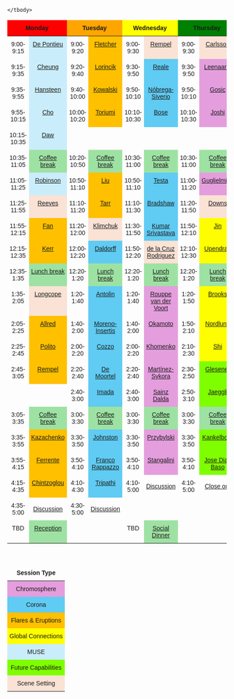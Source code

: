 
<style type="text/css">
    .tg  {border-collapse:collapse;border-spacing:0;}
    .tg td{border-color:black;border-style:none;border-width:1px;font-family:Arial, sans-serif;font-size:14px;
    overflow:hidden;padding:10px 5px;word-break:normal;text-align:center;}
    .tg th{border-color:black;border-style:none;border-width:1px;font-family:Arial, sans-serif;font-size:14px;font-weight:normal;overflow:hidden;padding:10px 5px;word-break:normal;}
    .tg .tg-one{background-color:#e49edd;border-color:inherit;text-align:center;vertical-align:top}
    .tg .tg-two{background-color:#60cbf3;border-color:inherit;text-align:center;vertical-align:top}
    .tg .tg-three{background-color:#ffc000;border-color:inherit;text-align:center;vertical-align:top}
    .tg .tg-four{background-color:#fefe00;border-color:inherit;text-align:center;vertical-align:top}
    .tg .tg-five{background-color:#caedfb;border-color:inherit;text-align:center;vertical-align:top}
    .tg .tg-six{background-color:#7ffe00;border-color:inherit;text-align:center;vertical-align:top}
    .tg .tg-seven{background-color:#fae2d5;border-color:inherit;text-align:center;vertical-align:top}
    .tg .tg-eight{background-color:#9ee2a3;border-color:inherit;text-align:center;vertical-align:top}
    .tg .tg-mcqj{border-color:#000000;font-weight:bold;text-align:center;vertical-align:top}
    .tg .tg-73oq{border-color:#000000;text-align:center;vertical-align:top}
    .tg .tg-0lax{text-align:center;vertical-align:top}
    .tg .tg-0pky{border-color:inherit;text-align:center;vertical-align:top}
</style>
<table class="tg">
    <thead>
        <tr>
            <th class="tg-mcqj" colspan="2" style="background-color:red">Monday</th>
            <th class="tg-mcqj" colspan="2" style="background-color:orange">Tuesday</th>
            <th class="tg-mcqj" colspan="2" style="background-color:yellow">Wednesday</th>
            <th class="tg-mcqj" colspan="2" style="background-color:green">Thursday</th>
        </tr>
    </thead>
    <tbody>

<tr>
    <td class="tg-0pky">9:00-9:15</td>
    <td class="tg-five"><a href="https://lm-sal.github.io/iris_muse_team_meeting/abstracts/#De Pontieu">De Pontieu</a></td>
    <td class="tg-0pky">9:00-9:20</td>
    <td class="tg-three"><a href="https://lm-sal.github.io/iris_muse_team_meeting/abstracts/#Fletcher">Fletcher</a></td>
    <td class="tg-0pky">9:00-9:30</td>
    <td class="tg-seven"><a href="https://lm-sal.github.io/iris_muse_team_meeting/abstracts/#Rempel">Rempel</a></td>
    <td class="tg-0pky">9:00-9:30</td>
    <td class="tg-seven"><a href="https://lm-sal.github.io/iris_muse_team_meeting/abstracts/#Carlsson">Carlsson</a></td>
</tr>


<tr>
    <td class="tg-0pky">9:15-9:35</td>
    <td class="tg-five"><a href="https://lm-sal.github.io/iris_muse_team_meeting/abstracts/#Cheung">Cheung</a></td>
    <td class="tg-0pky">9:20-9:40</td>
    <td class="tg-three"><a href="https://lm-sal.github.io/iris_muse_team_meeting/abstracts/#Lorincik">Lorincik</a></td>
    <td class="tg-0pky">9:30-9:50</td>
    <td class="tg-two"><a href="https://lm-sal.github.io/iris_muse_team_meeting/abstracts/#Reale">Reale</a></td>
    <td class="tg-0pky">9:30-9:50</td>
    <td class="tg-one"><a href="https://lm-sal.github.io/iris_muse_team_meeting/abstracts/#Leenaarts">Leenaarts</a></td>
</tr>


<tr>
    <td class="tg-0pky">9:35-9:55</td>
    <td class="tg-five"><a href="https://lm-sal.github.io/iris_muse_team_meeting/abstracts/#Hansteen">Hansteen</a></td>
    <td class="tg-0pky">9:40-10:00</td>
    <td class="tg-three"><a href="https://lm-sal.github.io/iris_muse_team_meeting/abstracts/#Kowalski">Kowalski</a></td>
    <td class="tg-0pky">9:50-10:10</td>
    <td class="tg-two"><a href="https://lm-sal.github.io/iris_muse_team_meeting/abstracts/#Nóbrega-Siverio">Nóbrega-Siverio</a></td>
    <td class="tg-0pky">9:50-10:10</td>
    <td class="tg-one"><a href="https://lm-sal.github.io/iris_muse_team_meeting/abstracts/#Gosic">Gosic</a></td>
</tr>


<tr>
    <td class="tg-0pky">9:55-10:15</td>
    <td class="tg-five"><a href="https://lm-sal.github.io/iris_muse_team_meeting/abstracts/#Cho">Cho</a></td>
    <td class="tg-0pky">10:00-10:20</td>
    <td class="tg-three"><a href="https://lm-sal.github.io/iris_muse_team_meeting/abstracts/#Toriumi">Toriumi</a></td>
    <td class="tg-0pky">10:10-10:30</td>
    <td class="tg-two"><a href="https://lm-sal.github.io/iris_muse_team_meeting/abstracts/#Bose">Bose</a></td>
    <td class="tg-0pky">10:10-10:30</td>
    <td class="tg-one"><a href="https://lm-sal.github.io/iris_muse_team_meeting/abstracts/#Joshi">Joshi</a></td>
</tr>


<tr>
    <td class="tg-0pky">10:15-10:35</td>
    <td class="tg-five"><a href="https://lm-sal.github.io/iris_muse_team_meeting/abstracts/#Daw">Daw</a></td>
    <td class="tg-0pky"></td>
    <td class="tg-zero"><a href="https://lm-sal.github.io/iris_muse_team_meeting/abstracts/#"></a></td>
    <td class="tg-0pky"></td>
    <td class="tg-zero"><a href="https://lm-sal.github.io/iris_muse_team_meeting/abstracts/#"></a></td>
    <td class="tg-0pky"></td>
    <td class="tg-zero"><a href="https://lm-sal.github.io/iris_muse_team_meeting/abstracts/#"></a></td>
</tr>


<tr>
    <td class="tg-0pky">10:35-11:05</td>
    <td class="tg-eight"><a href="https://lm-sal.github.io/iris_muse_team_meeting/abstracts/#Coffee break">Coffee break</a></td>
    <td class="tg-0pky">10:20-10:50</td>
    <td class="tg-eight"><a href="https://lm-sal.github.io/iris_muse_team_meeting/abstracts/#Coffee break">Coffee break</a></td>
    <td class="tg-0pky">10:30-11:00</td>
    <td class="tg-eight"><a href="https://lm-sal.github.io/iris_muse_team_meeting/abstracts/#Coffee break">Coffee break</a></td>
    <td class="tg-0pky">10:30-11:00</td>
    <td class="tg-eight"><a href="https://lm-sal.github.io/iris_muse_team_meeting/abstracts/#Coffee break">Coffee break</a></td>
</tr>


<tr>
    <td class="tg-0pky">11:05-11:25</td>
    <td class="tg-five"><a href="https://lm-sal.github.io/iris_muse_team_meeting/abstracts/#Robinson">Robinson</a></td>
    <td class="tg-0pky">10:50-11:10</td>
    <td class="tg-three"><a href="https://lm-sal.github.io/iris_muse_team_meeting/abstracts/#Liu">Liu</a></td>
    <td class="tg-0pky">10:50-11:10</td>
    <td class="tg-two"><a href="https://lm-sal.github.io/iris_muse_team_meeting/abstracts/#Testa">Testa</a></td>
    <td class="tg-0pky">11:00-11:20</td>
    <td class="tg-one"><a href="https://lm-sal.github.io/iris_muse_team_meeting/abstracts/#Guglielmino">Guglielmino</a></td>
</tr>


<tr>
    <td class="tg-0pky">11:25-11:55</td>
    <td class="tg-seven"><a href="https://lm-sal.github.io/iris_muse_team_meeting/abstracts/#Reeves">Reeves</a></td>
    <td class="tg-0pky">11:10-11:20</td>
    <td class="tg-three"><a href="https://lm-sal.github.io/iris_muse_team_meeting/abstracts/#Tarr">Tarr</a></td>
    <td class="tg-0pky">11:10-11:30</td>
    <td class="tg-two"><a href="https://lm-sal.github.io/iris_muse_team_meeting/abstracts/#Bradshaw">Bradshaw</a></td>
    <td class="tg-0pky">11:20-11:50</td>
    <td class="tg-seven"><a href="https://lm-sal.github.io/iris_muse_team_meeting/abstracts/#Downs">Downs</a></td>
</tr>


<tr>
    <td class="tg-0pky">11:55-12:15</td>
    <td class="tg-three"><a href="https://lm-sal.github.io/iris_muse_team_meeting/abstracts/#Fan">Fan</a></td>
    <td class="tg-0pky">11:20-12:00</td>
    <td class="tg-seven"><a href="https://lm-sal.github.io/iris_muse_team_meeting/abstracts/#Klimchuk">Klimchuk</a></td>
    <td class="tg-0pky">11:30-11:50</td>
    <td class="tg-two"><a href="https://lm-sal.github.io/iris_muse_team_meeting/abstracts/#Kumar Srivastava">Kumar Srivastava</a></td>
    <td class="tg-0pky">11:50-12:10</td>
    <td class="tg-four"><a href="https://lm-sal.github.io/iris_muse_team_meeting/abstracts/#Jin">Jin</a></td>
</tr>


<tr>
    <td class="tg-0pky">12:15-12:35</td>
    <td class="tg-three"><a href="https://lm-sal.github.io/iris_muse_team_meeting/abstracts/#Kerr">Kerr</a></td>
    <td class="tg-0pky">12:00-12:20</td>
    <td class="tg-two"><a href="https://lm-sal.github.io/iris_muse_team_meeting/abstracts/#Daldorff">Daldorff</a></td>
    <td class="tg-0pky">11:50-12:20</td>
    <td class="tg-seven"><a href="https://lm-sal.github.io/iris_muse_team_meeting/abstracts/#de la Cruz Rodriguez">de la Cruz Rodriguez</a></td>
    <td class="tg-0pky">12:10-12:30</td>
    <td class="tg-four"><a href="https://lm-sal.github.io/iris_muse_team_meeting/abstracts/#Upendran">Upendran</a></td>
</tr>


<tr>
    <td class="tg-0pky">12:35-1:35</td>
    <td class="tg-eight"><a href="https://lm-sal.github.io/iris_muse_team_meeting/abstracts/#Lunch break">Lunch break</a></td>
    <td class="tg-0pky">12:20-1:20</td>
    <td class="tg-eight"><a href="https://lm-sal.github.io/iris_muse_team_meeting/abstracts/#Lunch break">Lunch break</a></td>
    <td class="tg-0pky">12:20-1:20</td>
    <td class="tg-eight"><a href="https://lm-sal.github.io/iris_muse_team_meeting/abstracts/#Lunch break">Lunch break</a></td>
    <td class="tg-0pky">12:20-1:20</td>
    <td class="tg-eight"><a href="https://lm-sal.github.io/iris_muse_team_meeting/abstracts/#Lunch break">Lunch break</a></td>
</tr>


<tr>
    <td class="tg-0pky">1:35-2:05</td>
    <td class="tg-seven"><a href="https://lm-sal.github.io/iris_muse_team_meeting/abstracts/#Longcope">Longcope</a></td>
    <td class="tg-0pky">1:20-1:40</td>
    <td class="tg-two"><a href="https://lm-sal.github.io/iris_muse_team_meeting/abstracts/#Antolin">Antolin</a></td>
    <td class="tg-0pky">1:20-1:40</td>
    <td class="tg-one"><a href="https://lm-sal.github.io/iris_muse_team_meeting/abstracts/#Rouppe van der Voort">Rouppe van der Voort</a></td>
    <td class="tg-0pky">1:20-1:50</td>
    <td class="tg-four"><a href="https://lm-sal.github.io/iris_muse_team_meeting/abstracts/#Brooks">Brooks</a></td>
</tr>


<tr>
    <td class="tg-0pky">2:05-2:25</td>
    <td class="tg-three"><a href="https://lm-sal.github.io/iris_muse_team_meeting/abstracts/#Allred">Allred</a></td>
    <td class="tg-0pky">1:40-2:00</td>
    <td class="tg-two"><a href="https://lm-sal.github.io/iris_muse_team_meeting/abstracts/#Moreno-Insertis">Moreno-Insertis</a></td>
    <td class="tg-0pky">1:40-2:00</td>
    <td class="tg-one"><a href="https://lm-sal.github.io/iris_muse_team_meeting/abstracts/#Okamoto">Okamoto</a></td>
    <td class="tg-0pky">1:50-2:10</td>
    <td class="tg-four"><a href="https://lm-sal.github.io/iris_muse_team_meeting/abstracts/#Nordlund">Nordlund</a></td>
</tr>


<tr>
    <td class="tg-0pky">2:25-2:45</td>
    <td class="tg-three"><a href="https://lm-sal.github.io/iris_muse_team_meeting/abstracts/#Polito">Polito</a></td>
    <td class="tg-0pky">2:00-2:20</td>
    <td class="tg-two"><a href="https://lm-sal.github.io/iris_muse_team_meeting/abstracts/#Cozzo">Cozzo</a></td>
    <td class="tg-0pky">2:00-2:20</td>
    <td class="tg-one"><a href="https://lm-sal.github.io/iris_muse_team_meeting/abstracts/#Khomenko">Khomenko</a></td>
    <td class="tg-0pky">2:10-2:30</td>
    <td class="tg-four"><a href="https://lm-sal.github.io/iris_muse_team_meeting/abstracts/#Shi">Shi</a></td>
</tr>


<tr>
    <td class="tg-0pky">2:45-3:05</td>
    <td class="tg-three"><a href="https://lm-sal.github.io/iris_muse_team_meeting/abstracts/#Rempel">Rempel</a></td>
    <td class="tg-0pky">2:20-2:40</td>
    <td class="tg-two"><a href="https://lm-sal.github.io/iris_muse_team_meeting/abstracts/#De Moortel">De Moortel</a></td>
    <td class="tg-0pky">2:20-2:40</td>
    <td class="tg-one"><a href="https://lm-sal.github.io/iris_muse_team_meeting/abstracts/#Martínez-Sykora">Martínez-Sykora</a></td>
    <td class="tg-0pky">2:30-2:50</td>
    <td class="tg-six"><a href="https://lm-sal.github.io/iris_muse_team_meeting/abstracts/#Glesener">Glesener</a></td>
</tr>


<tr>
    <td class="tg-0pky"></td>
    <td class="tg-zero"><a href="https://lm-sal.github.io/iris_muse_team_meeting/abstracts/#"></a></td>
    <td class="tg-0pky">2:40-3:00</td>
    <td class="tg-two"><a href="https://lm-sal.github.io/iris_muse_team_meeting/abstracts/#Imada">Imada</a></td>
    <td class="tg-0pky">2:40-3:00</td>
    <td class="tg-one"><a href="https://lm-sal.github.io/iris_muse_team_meeting/abstracts/#Sainz Dalda">Sainz Dalda</a></td>
    <td class="tg-0pky">2:50-3:10</td>
    <td class="tg-six"><a href="https://lm-sal.github.io/iris_muse_team_meeting/abstracts/#Jaeggli">Jaeggli</a></td>
</tr>


<tr>
    <td class="tg-0pky">3:05-3:35</td>
    <td class="tg-eight"><a href="https://lm-sal.github.io/iris_muse_team_meeting/abstracts/#Coffee break">Coffee break</a></td>
    <td class="tg-0pky">3:00-3:30</td>
    <td class="tg-eight"><a href="https://lm-sal.github.io/iris_muse_team_meeting/abstracts/#Coffee break">Coffee break</a></td>
    <td class="tg-0pky">3:00-3:30</td>
    <td class="tg-eight"><a href="https://lm-sal.github.io/iris_muse_team_meeting/abstracts/#Coffee break">Coffee break</a></td>
    <td class="tg-0pky">3:00-3:30</td>
    <td class="tg-eight"><a href="https://lm-sal.github.io/iris_muse_team_meeting/abstracts/#Coffee break">Coffee break</a></td>
</tr>


<tr>
    <td class="tg-0pky">3:35-3:55</td>
    <td class="tg-three"><a href="https://lm-sal.github.io/iris_muse_team_meeting/abstracts/#Kazachenko">Kazachenko</a></td>
    <td class="tg-0pky">3:30-3:50</td>
    <td class="tg-two"><a href="https://lm-sal.github.io/iris_muse_team_meeting/abstracts/#Johnston">Johnston</a></td>
    <td class="tg-0pky">3:30-3:50</td>
    <td class="tg-one"><a href="https://lm-sal.github.io/iris_muse_team_meeting/abstracts/#Przybylski">Przybylski</a></td>
    <td class="tg-0pky">3:30-3:50</td>
    <td class="tg-six"><a href="https://lm-sal.github.io/iris_muse_team_meeting/abstracts/#Kankelborg">Kankelborg</a></td>
</tr>


<tr>
    <td class="tg-0pky">3:55-4:15</td>
    <td class="tg-three"><a href="https://lm-sal.github.io/iris_muse_team_meeting/abstracts/#Ferrente">Ferrente</a></td>
    <td class="tg-0pky">3:50-4:10</td>
    <td class="tg-two"><a href="https://lm-sal.github.io/iris_muse_team_meeting/abstracts/#Franco Rappazzo">Franco Rappazzo</a></td>
    <td class="tg-0pky">3:50-4:10</td>
    <td class="tg-one"><a href="https://lm-sal.github.io/iris_muse_team_meeting/abstracts/#Stangalini">Stangalini</a></td>
    <td class="tg-0pky">3:50-4:10</td>
    <td class="tg-six"><a href="https://lm-sal.github.io/iris_muse_team_meeting/abstracts/#Jose Diaz Baso">Jose Diaz Baso</a></td>
</tr>


<tr>
    <td class="tg-0pky">4:15-4:35</td>
    <td class="tg-three"><a href="https://lm-sal.github.io/iris_muse_team_meeting/abstracts/#Chintzoglou">Chintzoglou</a></td>
    <td class="tg-0pky">4:10-4:30</td>
    <td class="tg-two"><a href="https://lm-sal.github.io/iris_muse_team_meeting/abstracts/#Tripathi">Tripathi</a></td>
    <td class="tg-0pky">4:10-5:00</td>
    <td class="tg-zero"><a href="https://lm-sal.github.io/iris_muse_team_meeting/abstracts/#Discussion">Discussion</a></td>
    <td class="tg-0pky">4:10-5:00</td>
    <td class="tg-zero"><a href="https://lm-sal.github.io/iris_muse_team_meeting/abstracts/#Close out">Close out</a></td>
</tr>


<tr>
    <td class="tg-0pky">4:35-5:00</td>
    <td class="tg-zero"><a href="https://lm-sal.github.io/iris_muse_team_meeting/abstracts/#Discussion">Discussion</a></td>
    <td class="tg-0pky">4:30-5:00</td>
    <td class="tg-zero"><a href="https://lm-sal.github.io/iris_muse_team_meeting/abstracts/#Discussion">Discussion</a></td>
    <td class="tg-0pky"></td>
    <td class="tg-zero"><a href="https://lm-sal.github.io/iris_muse_team_meeting/abstracts/#"></a></td>
    <td class="tg-0pky"></td>
    <td class="tg-zero"><a href="https://lm-sal.github.io/iris_muse_team_meeting/abstracts/#"></a></td>
</tr>


<tr>
    <td class="tg-0pky">TBD</td>
    <td class="tg-eight"><a href="https://lm-sal.github.io/iris_muse_team_meeting/abstracts/#Reception">Reception</a></td>
    <td class="tg-0pky"></td>
    <td class="tg-zero"><a href="https://lm-sal.github.io/iris_muse_team_meeting/abstracts/#"></a></td>
    <td class="tg-0pky">TBD</td>
    <td class="tg-eight"><a href="https://lm-sal.github.io/iris_muse_team_meeting/abstracts/#Social Dinner">Social Dinner</a></td>
    <td class="tg-0pky"></td>
    <td class="tg-zero"><a href="https://lm-sal.github.io/iris_muse_team_meeting/abstracts/#"></a></td>
</tr>

    </tbody>
</table>
<br>
<table class="tg">
    <thead>
        <tr>
            <th class="tg-mcqj">Session Type</th>
        </tr>
    </thead>
    <tbody>
        <tr>
            <td class="tg-one">Chromosphere</td>
        </tr>
        <tr>
            <td class="tg-two">Corona</td>
        </tr>
        <tr>
            <td class="tg-three">Flares &amp; Eruptions</td>
        </tr>
        <tr>
            <td class="tg-four">Global Connections</td>
        </tr>
        <tr>
            <td class="tg-five">MUSE</td>
        </tr>
        <tr>
            <td class="tg-six">Future Capabilities</td>
        </tr>
        <tr>
            <td class="tg-seven">Scene Setting</td>
        </tr>
    </tbody>
</table>
